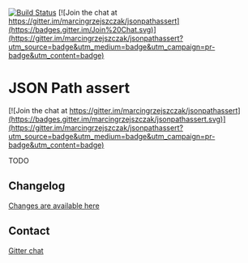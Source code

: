 [![Build Status](https://travis-ci.org/marcingrzejszczak/jsonpathassert.svg?branch=master)](https://travis-ci.org/marcingrzejszczak/jsonpathassert)
[![Join the chat at https://gitter.im/marcingrzejszczak/jsonpathassert](https://badges.gitter.im/Join%20Chat.svg)](https://gitter.im/marcingrzejszczak/jsonpathassert?utm_source=badge&utm_medium=badge&utm_campaign=pr-badge&utm_content=badge)

JSON Path assert
===============

[![Join the chat at https://gitter.im/marcingrzejszczak/jsonpathassert](https://badges.gitter.im/marcingrzejszczak/jsonpathassert.svg)](https://gitter.im/marcingrzejszczak/jsonpathassert?utm_source=badge&utm_medium=badge&utm_campaign=pr-badge&utm_content=badge)

TODO

Changelog
--------------------
[Changes are available here](CHANGELOG.md)

Contact
--------------------
[Gitter chat](https://gitter.im/marcingrzejszczak/jsonpathassert)
